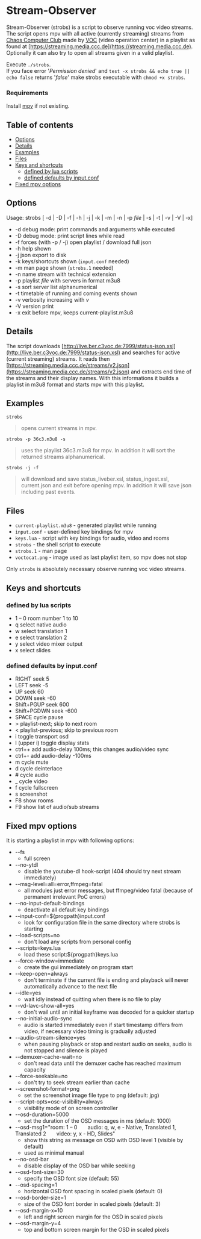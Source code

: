 # Stream-Observer

Stream-Observer (strobs) is a script to observe running voc video streams.  
The script opens mpv with all active (currently streaming) streams from [Chaos Computer Club](https://www.ccc.de/en) made by [VOC](https://c3voc.de) (video operation center) in a playlist as found at [https://streaming.media.ccc.de](https://streaming.media.ccc.de).
Optionally it can also try to open all streams given in a valid playlist.

Execute `./strobs`.\
If you face error '_Permission denied_' and `test -x strobs && echo true || echo false` returns '_false_' make strobs executable with `chmod +x strobs`.

### Requirements
Install [mpv](https://mpv.io/installation) if not existing.

## Table of contents
* [Options](#options)
* [Details](#details)
* [Examples](#examples)
* [Files](#files)
* [Keys and shortcuts](#keys-and-shortcuts)
  * [defined by lua scripts](#defined-by-lua-scripts)
  * [defined defaults by input.conf](#defined-defaults-by-inputconf)
* [Fixed mpv options](#fixed-mpv-options)

## Options
Usage: strobs [ -d | -D | -f | -h | -j | -k | -m | -n | -p _file_ | -s | -t | -v | -V | -x]
* -d debug mode: print commands and arguments while executed
* -D debug mode: print script lines while read
* -f forces (with -p / -j) open playlist / download full json
* -h help shown
* -j json export to disk
* -k keys/shortcuts shown (`input.conf` needed)
* -m man page shown (`strobs.1` needed)
* -n name stream with technical extension
* -p playlist _file_ with servers in format m3u8
* -s sort server list alphanumerical
* -t timetable of running and coming events shown
* -v verbosity increasing with _v_
* -V version print
* -x exit before mpv, keeps current-playlist.m3u8

## Details
The script downloads [http://live.ber.c3voc.de:7999/status-json.xsl](http://live.ber.c3voc.de:7999/status-json.xsl) and searches for active (current streaming) streams.
It reads then [https://streaming.media.ccc.de/streams/v2.json](https://streaming.media.ccc.de/streams/v2.json) and extracts end time of the streams and their display names.
With this informations it builds a playlist in m3u8 format and starts mpv with this playlist.

## Examples
`strobs`
>opens current streams in mpv.

`strobs -p 36c3.m3u8 -s`
>uses the playlist 36c3.m3u8 for mpv.
In addition it will sort the returned streams alphanumerical.

`strobs -j -f`
>will download and save status_liveber.xsl, status_ingest.xsl, current.json and exit before opening mpv.
In addition it will save json including past events.

## Files
* `current-playlist.m3u8` - generated playlist while running
* `input.conf` - user-defined key bindings for mpv
* `keys.lua` - script with key bindings for audio, video and rooms
* `strobs` - the shell script to execute
* `strobs.1` - man page
* `voctocat.png` - image used as last playlist item, so mpv does not stop

Only `strobs` is absolutely necessary observe running voc video streams.

## Keys and shortcuts
### defined by lua scripts
* 1 – 0 room number 1 to 10
* q select native audio
* w select translation 1
* e select translation 2
* y select video mixer output
* x select slides

### defined defaults by input.conf
* RIGHT seek  5
* LEFT  seek -5
* UP    seek  60
* DOWN  seek -60
* Shift+PGUP seek 600
* Shift+PGDWN seek -600
* SPACE cycle pause
* \> playlist-next; skip to next room
* < playlist-previous; skip to previous room
* i toggle transport osd
* I (upper i) toggle display stats
* ctrl++ add audio-delay 100ms; this changes audio/video sync
* ctrl+- add audio-delay -100ms
* m cycle mute
* d cycle deinterlace
* \# cycle audio
* _ cycle video
* f cycle fullscreen
* s screenshot
* F8 show rooms
* F9 show list of audio/sub streams

## Fixed mpv options
It is starting a playlist in mpv with following options:
* --fs
  * full screen
* --no-ytdl
  * disable the youtube-dl hook-script (404 should try next stream immediately)
* --msg-level=all=error,ffmpeg=fatal
  * all modules just error messages, but ffmpeg/video fatal (because of permanent irrelevant PoC errors)
* --no-input-default-bindings
  * deactivate all default key bindings
* --input-conf=${progpath}input.conf
  * look for configuration file in the same directory where strobs is starting
* --load-scripts=no
  * don't load any scripts from personal config
* --scripts=keys.lua
  * load these script:${progpath}keys.lua
* --force-window=immediate
  * create the gui immediately on program start
* --keep-open=always
  * don't terminate if the current file is ending and playback will never automatically advance to the next file
* --idle=yes
  * wait idly instead of quitting when there is no file to play
* --vd-lavc-show-all=yes
  * don't wail until an initial keyframe was decoded for a quicker startup
* --no-initial-audio-sync
  * audio is started immediately even if start timestamp differs from video, if necessary video timing is gradually adjusted
* --audio-stream-silence=yes
  * when pausing playback or stop and restart audio on seeks, audio is not stopped and silence is played
* --demuxer-cache-wait=no
  * don't read data until the demuxer cache has reached maximum capacity
* --force-seekable=no
  * don't try to seek stream earlier than cache
* --screenshot-format=png
  * set the screenshot image file type to png (default: jpg)
* --script-opts=osc-visibility=always
  * visibility mode of on screen controller
* --osd-duration=5000
  * set the duration of the OSD messages in ms (default: 1000)
*   --osd-msg1="room: 1 – 0       audio: q, w, e - Native, Translated 1, Translated 2       video: y, x - HD, Slides"
    * show this string as message on OSD with OSD level 1 (visible by default)
    * used as minimal manual
* --no-osd-bar
  * disable display of the OSD bar while seeking
* --osd-font-size=30
  * specify the OSD font size (default: 55)
* --osd-spacing=1
  * horizontal OSD font spacing in scaled pixels (default: 0)
* --osd-border-size=1
  * size of the OSD font border in scaled pixels (default: 3)
* --osd-margin-x=10
  * left and right screen margin for the OSD in scaled pixels
* --osd-margin-y=4
  * top and bottom screen margin for the OSD in scaled pixels

